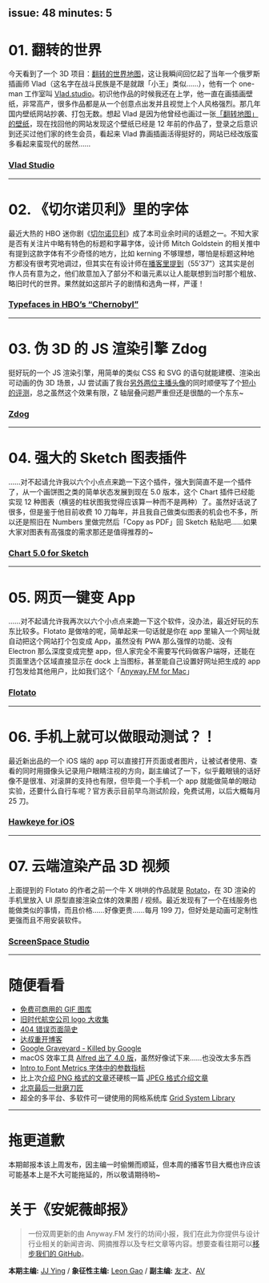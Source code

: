 issue: 48
minutes: 5
---

# 01. 翻转的世界
今天看到了一个 3D 项目：[翻转的世界地图](http://www.3develop.nl/blog/inverted-world-map-blue-marble/)，这让我瞬间回忆起了当年一个俄罗斯插画师 Vlad（这名字在战斗民族是不是就跟「小王」类似……），他有一个 one-man 工作室叫 [Vlad.studio](https://vlad.studio/)。初识他作品的时候我还在上学，他一直在画插画壁纸，非常高产，很多作品都是从一个创意点出发并且视觉上个人风格强烈。那几年国内壁纸网站抄袭、打包无数。想起 Vlad 是因为他曾经也画过一张[「翻转地图」的壁纸](https://vlad.studio/wallpaper/worldinversed)，现在找回他的网站发现这个壁纸已经是 12 年前的作品了，登录之后意识到还买过他们家的终生会员，看起来 Vlad 靠画插画活得挺好的，网站已经改版蛮多看起来蛮现代的居然……
### [Vlad Studio](https://vlad.studio/wallpaper/worldinversed)

---

# 02. 《切尔诺贝利》里的字体
最近大热的 HBO 迷你剧《[切尔诺贝利](https://movie.douban.com/subject/27098632/)》成了本司业余时间的话题之一。不知大家是否有关注片中略有特色的标题和字幕字体，设计师 Mitch Goldstein 的相关推中有提到这款字体有不少奇怪的地方，比如 kerning 不够理想，哪怕是标题这种地方都没有很考究地调过，但其实在有设计师在[播客里提到](http://scriptnotes.net/401-you-got-verve)（55’37”）这其实是创作人员有意为之，他们故意加入了部分不和谐元素以让人能联想到当时那个粗放、略旧时代的世界。果然就如这部片子的剧情和选角一样，严谨！
### [Typefaces in HBO’s “Chernobyl”](https://twitter.com/mgoldst/status/1134257791651196930)

---

# 03. 伪 3D 的 JS 渲染引擎 Zdog
挺好玩的一个 JS 渲染引擎，用简单的类似 CSS 和 SVG 的语句就能建模、渲染出可动画的伪 3D 场景，JJ 尝试画了我台[另外两位主播头像](https://codepen.io/jjying/pen/RmYmNb)的同时顺便写了个[短小的评测](http://iconmoon.com/blog2/zdog/)，总之虽然这个效果有限，Z 轴层叠问题严重但还是很酷的一个东东~
### [Zdog](https://zzz.dog/)

---

# 04. 强大的 Sketch 图表插件
……对不起请允许我以六个小点点来跪一下这个插件，强大到简直不是一个插件了，从一个画饼图之类的简单状态发展到现在 5.0 版本，这个 Chart 插件已经能实现 12 种图表（横竖的柱状图我觉得应该算一种而不是两种）了。虽然好话说了很多，但是鉴于他目前收费 10 刀每年，并且我自己做类似图表的机会也不多，所以还是照旧在 Numbers 里做完然后「Copy as PDF」回 Sketch 粘贴吧……如果大家对图表有高强度的需求那还是值得推荐的~
### [Chart 5.0 for Sketch](https://pavelkuligin.ru/chart/)

---

# 05. 网页一键变 App
……对不起请允许我再次以六个小点点来跪一下这个软件，没办法，最近好玩的东东比较多。Flotato 是做啥的呢，简单起来一句话就是你在 app 里输入一个网址就自动把这个网站打个包变成 App，虽然没有 PWA 那么强悍的功能、没有 Electron 那么深度变成完整 app，但人家完全不需要写代码做客户端呀，还能在页面里选个区域直接显示在 dock 上当图标，甚至能自己设置好网址把生成的 app 打包发给其他用户，比如我们这个「[Anyway.FM for Mac](https://s.anw.red/app/Anyway.FM-for-Mac.zip)」
### [Flotato](https://flotato.com/)

---

# 06. 手机上就可以做眼动测试？！
最近新出品的一个 iOS 端的 app 可以直接打开页面或者图片，让被试者使用、查看的同时用摄像头记录用户眼睛注视的方向，副主编试了一下，似乎戴眼镜的话好像不是很准、对滚屏的支持也有限，但毕竟一个手机一个 app 就能做简单的眼动实验，还要什么自行车呢？官方表示目前早鸟测试阶段，免费试用，以后大概每月 25 刀。
### [Hawkeye for iOS](https://www.usehawkeye.com/)

---

# 07. 云端渲染产品 3D 视频
上面提到的 Flotato 的作者之前一个牛 X 哄哄的作品就是 [Rotato](https://rotato.xyz)，在 3D 渲染的手机里放入 UI 原型直接渲染立体的效果图 / 视频。最近发现有了一个在线服务也能做类似的事情，而且价格……好像更贵……每月 199 刀，但好处是动画可定制性更强而且不用安装软件。
### [ScreenSpace Studio](https://www.screenspace.io/studio/)

---

# 随便看看
* [免费可商用的 GIF 图库](http://oneclickclip.com/clips/)
* [旧时代航空公司 logo 大收集](http://reaganray.com/2019/05/20/airline-logos.html)
* [404 错误页面简史](https://www.wired.com/story/page-not-found-a-brief-history-of-the-404-error/)
* [达叔重开博客](https://blog.zhida.now.sh/)
* [Google Graveyard - Killed by Google](https://killedbygoogle.com/)
* macOS 效率工具 [Alfred 出了 4.0 版](https://www.alfredapp.com/blog/announcements/alfred-4-is-here/)，虽然好像试下来……也没改太多东西
* [Intro to Font Metrics 字体中的参数指标](http://westonthayer.com/writing/intro-to-font-metrics/)
* 比上次[介绍 PNG 格式的文章](https://github.com/Anyway-Design/Anyway.Post/blob/master/Posts/Markdown/%2347.md#04-%E5%8D%81%E5%B9%B4%E5%89%8D%E8%A2%AB%E5%88%A0%E7%9A%84%E5%88%9D%E6%81%8B%E5%87%8C%E6%99%A8-1-%E7%82%B9%E7%AA%81%E7%84%B6%E5%8A%A0%E6%88%91)还硬核一篇 [JPEG 格式介绍文章](https://parametric.press/issue-01/unraveling-the-jpeg/)
* [北京最后一批磨刀匠](https://mp.weixin.qq.com/s/TDDjnnqVMze88tMtmeNtZQ)
* 超全的多平台、多软件可一键使用的网格系统库 [Grid System Library](https://grid.kkuistore.com/)

---

# 拖更道歉
本期邮报本该上周发布，因主编一时偷懒而顺延，但本周的播客节目大概也许应该可能基本上是不大可能拖延的，所以敬请期待哟~

# 关于《安妮薇邮报》

> 一份双周更新的由 Anyway.FM 发行的坊间小报，我们在此为你提供与设计行业相关的新闻咨询、网摘推荐以及专栏文章等内容。想要查看往期可以[移步我们的 GitHub](https://github.com/Anyway-Design/Anyway.Post#%E5%BE%80%E6%9C%9F%E5%86%85%E5%AE%B9)。

**本期主编:** [JJ Ying](http://iconmoon.com/) / **象征性主编:** [Leon Gao](http://leongao.com/) / **副主编:** [友才](http://mangmor.com/)、[AV](https://i.xiami.com/anothervincent)